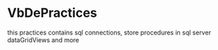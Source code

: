 # VbDePractices
this practices contains sql connections, store procedures in sql server dataGridViews and more
